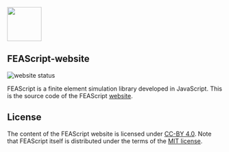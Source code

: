 <img src="https://feascript.github.io/FEAScript-website/images/FEAScriptLogo.png" width="80">

## FEAScript-website

![website status](https://img.shields.io/website?url=https%3A%2F%2Ffeascript.com%2F)

FEAScript is a finite element simulation library developed in JavaScript. This is the source code of the FEAScript <a href="https://feascript.com/" target="_blank">website</a>.

## License

The content of the FEAScript website is licensed under <a href="https://github.com/FEAScript/FEAScript-website/blob/main/LICENSE" target="_blank">CC-BY 4.0</a>. Note that FEAScript itself is distributed under the terms of the <a href="https://github.com/FEAScript/FEAScript/blob/main/LICENSE" target="_blank">MIT license</a>.
